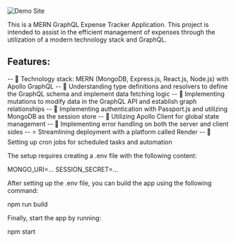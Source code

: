 ![Demo Site](https://i.ibb.co/ygxgbNm/Screenshot-11.png)


This is a MERN GraphQL Expense Tracker Application. This project is intended to assist in the efficient management of expenses through the utilization of a modern technology stack and GraphQL.

## Features:

-- 🌟 Technology stack: MERN (MongoDB, Express.js, React.js, Node.js) with Apollo GraphQL
-- 📝 Understanding type definitions and resolvers to define the GraphQL schema and implement data fetching logic
-- 🔄 Implementing mutations to modify data in the GraphQL API and establish graph relationships
-- 🎃 Implementing authentication with Passport.js and utilizing MongoDB as the session store
-- 🚀 Utilizing Apollo Client for global state management
-- 🐞 Implementing error handling on both the server and client sides
-- ⭐ Streamlining deployment with a platform called Render
-- 👾 Setting up cron jobs for scheduled tasks and automation


The setup requires creating a .env file with the following content:

MONGO_URI=...
SESSION_SECRET=...


After setting up the .env file, you can build the app using the following command:

npm run build


Finally, start the app by running:

npm start

